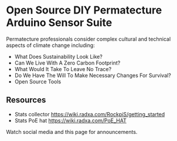 # Open Source DIY Permatecture Arduino Sensor Suite

Permatecture professionals consider complex cultural and technical aspects of climate change including:

* What Does Sustainability Look Like?
* Can We Live With A Zero Carbon Footprint?
* What Would It Take To Leave No Trace?
* Do We Have The Will To Make Necessary Changes For Survival?
* Open Source Tools

## Resources

* Stats collector https://wiki.radxa.com/RockpiS/getting_started
* Stats PoE hat https://wiki.radxa.com/PoE_HAT

Watch social media and this page for announcements.
